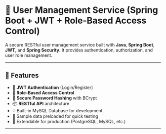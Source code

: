 # 👤 User Management Service (Spring Boot + JWT + Role-Based Access Control)

A secure RESTful user management service built with **Java**, **Spring Boot**, **JWT**, and **Spring Security**. It provides authentication, authorization, and user role management.

---

## 🚀 Features

- 🔐 **JWT Authentication** (Login/Register)
- 👥 **Role-Based Access Control**
- 🧾 **Secure Password Hashing** with BCrypt
- 📦 **RESTful API** architecture
- 💡 Built-in MySQL Database for development
- 🧪 Sample data preloaded for quick testing
- 🧰 Extendable for production (PostgreSQL, MySQL, etc.)

---


